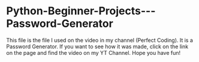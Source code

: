 # Python-Beginner-Projects---Password-Generator
This file is the file I used on the video in my channel (Perfect Coding). It is a Password Generator. If you want to see how it was made, click on the link on the page and find the video on my YT Channel. Hope you have fun!
